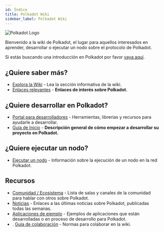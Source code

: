 ```yaml
---
id: Índice
title: Polkadot Wiki
sidebar_label: Polkadot Wiki
---
```


![Polkadot Logo](assets/Polkadot_logotype_color.svg)

Bienvenido a la wiki de Polkadot, el lugar para aquellos interesados en aprender, desarrollar o ejecutar un nodo sobre el protocolo de Polkadot.

Si estás buscando una introducción en Polkadot por favor [vaya aquí](learn-introduction).

## ¿Quiere saber más?

- [Explora la Wiki](learn-index) - Lea la sección informativa de la wiki.
- [Enlaces relevantes](learn-relevant-links) - **Enlaces de interés sobre Polkadot.**

## ¿Quiere desarrollar en Polkadot?

- [Portal para desarrolladores](build-index) - Herramientas, librerías y recursos para ayudarle a desarrollar.
- [Guía de Inicio](build-build-with-polkadot) - **Descripción general de cómo empezar a desarrollar su proyecto en Polkadot.**

## ¿Quiere ejecutar un nodo?

- [Ejecutar un nodo](maintain-index) - Información sobre la ejecución de un nodo en la red Polkadot.

## Recursos

- [Comunidad / Ecosistema](community) - Lista de salas y canales de la comunidad para hablar con otros sobre Polkadot.
- [Noticias](news) - Enlaces a las últimas noticias sobre Polkadot, publicadas todas las semanas.
- [Aplicaciones de ejemplo](build-examples-index) - Ejemplos de aplicaciones que están desarrolladas o en proceso de desarrollo para Polkadot.
- . [Guía de colaboración](contributing) - Normas para colaborar en la wiki.